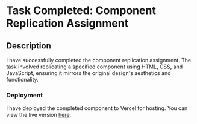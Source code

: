 # Task Completed: Component Replication Assignment

## Description
I have successfully completed the component replication assignment. The task involved replicating a specified component using HTML, CSS, and JavaScript, ensuring it mirrors the original design's aesthetics and functionality.

### Deployment
I have deployed the completed component to Vercel for hosting. You can view the live version [here](https://vercel.com).
